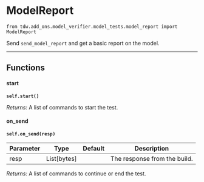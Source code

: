 # ModelReport

`from tdw.add_ons.model_verifier.model_tests.model_report import ModelReport`

Send `send_model_report` and get a basic report on the model.

***

## Functions

#### start

**`self.start()`**

_Returns:_  A list of commands to start the test.

#### on_send

**`self.on_send(resp)`**


| Parameter | Type | Default | Description |
| --- | --- | --- | --- |
| resp |  List[bytes] |  | The response from the build. |

_Returns:_  A list of commands to continue or end the test.

